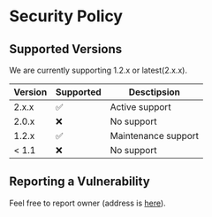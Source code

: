 # Security Policy

## Supported Versions

We are currently supporting 1.2.x or latest(2.x.x).

| Version | Supported          | Desctipsion         |
| ------- | ------------------ |---------------------|
| 2.x.x   | :white_check_mark: | Active support      |
| 2.0.x   | :x:                | No support          |
| 1.2.x   | :white_check_mark: | Maintenance support |
| < 1.1   | :x:                | No support          |

## Reporting a Vulnerability

Feel free to report owner (address is [here](https://github.com/tomoh1r/ansible-vault/blob/master/setup.py#L15)).
